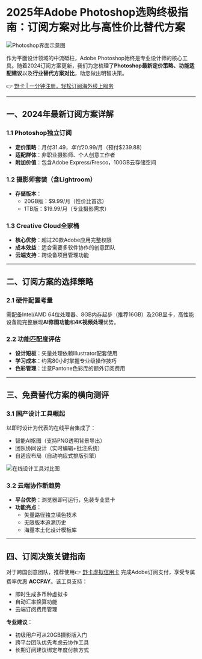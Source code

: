 # 2025年Adobe Photoshop选购终极指南：订阅方案对比与高性价比替代方案

![Photoshop界面示意图](https://bbtdd.com/wp-content/uploads/img/40694673735092.webp@1192w)

作为平面设计领域的中流砥柱，Adobe Photoshop始终是专业设计师的核心工具。随着2024订阅方案更新，我们为您梳理了**Photoshop最新定价策略、功能适配建议**以及**行业替代方案对比**，助您做出明智决策。

👉 [野卡 | 一分钟注册，轻松订阅海外线上服务](https://bbtdd.com/yeka)

---

## 一、2024年最新订阅方案详解

### 1.1 Photoshop独立订阅
- **定价策略**：月付$31.49，年付$20.99/月（预付$239.88）
- **适配群体**：非职业摄影师、个人创意工作者
- **附加价值**：包含Adobe Express/Fresco，100GB云存储空间

### 1.2 摄影师套装（含Lightroom）
- **存储版本**：
  - 20GB版：$9.99/月（性价比首选）
  - 1TB版：$19.99/月（专业摄影需求）

### 1.3 Creative Cloud全家桶
- **核心优势**：超过20款Adobe应用完整权限
- **成本效益**：适合需要多软件协作的创意团队
- **云端支持**：跨设备项目管理功能

---

## 二、订阅方案的选择策略

### 2.1 硬件配置考量
需配备Intel/AMD 64位处理器、8GB内存起步（推荐16GB）及2GB显卡，高性能设备能完整展现**AI修图功能**和**4K视频处理**优势。

### 2.2 功能匹配度评估
- **设计短板**：矢量处理依赖Illustrator配套使用
- **学习成本**：约需80小时掌握专业级操作技巧
- **色彩管理**：注意Pantone色彩库的额外订阅费用

---

## 三、免费替代方案的横向测评

### 3.1 国产设计工具崛起
以即时设计为代表的在线平台集成了：
- 智能AI抠图（支持PNG透明背景导出）
- 团队协同设计（实时编辑+批注系统）
- 自适应布局（自动响应式排版引擎）

![在线设计工具对比图](https://bbtdd.com/wp-content/uploads/img/8393251490453.webp@1192w)

### 3.2 云端协作新趋势
- **平台优势**：浏览器即可运行，免装专业显卡
- **功能亮点**：
  - 矢量路径独立填色技术
  - 无限版本追溯历史
  - 海量本土化设计模板库

---

## 四、订阅决策关键指南

对于跨国创意团队，推荐使用👉 [野卡虚拟信用卡](https://bbtdd.com/yeka) 完成Adobe订阅支付，享受专属费率优惠 **ACCPAY**。该工具支持：
- 即时生成多币种虚拟卡
- 自动汇率换算功能
- 云端订阅费用管理

**专业建议**：
- 初级用户可从20GB摄影版入门
- 跨平台团队优先考虑云协作工具
- 长期订阅建议绑定年度付款方式